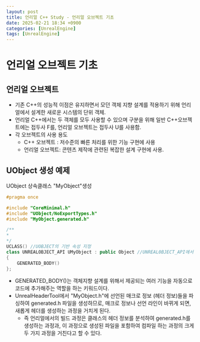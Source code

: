 ```yaml
---
layout: post
title: 언리얼 C++ Study - 언리얼 오브젝트 기초
date: 2025-02-21 18:34 +0900
categories: [UnrealEngine]
tags: [UnrealEngine]
---
```




# 언리얼 오브젝트 기초





## 언리얼 오브젝트

- 기존 C++의 성능적 이점은 유지하면서 모던 객체 지향 설계를 적용하기 위해 언리얼에서 설계한 새로운 시스템의 단위 객체.
- 언리얼 C++에서는 두 객체를 모두 사용할 수 있으며 구분을 위해 일반 C++오브젝트에는 접두사 F를, 언리얼 오브젝트는 접두사 U를 사용함.
- 각 오브젝트의 사용 용도
  - C++ 오브젝트 : 저수준의 빠른 처리를 위한 기능 구현에 사용
  - 언리얼 오브젝트: 콘텐츠 제작에 관련된 복잡한 설계 구현에 사용.







## UObject 생성 예제

 

UObject 상속클래스 "MyObject"생성

```cpp
#pragma once

#include "CoreMinimal.h"
#include "UObject/NoExportTypes.h"
#include "MyObject.generated.h"

/**
*
*/
UCLASS() //UOBJECT의 기반 속성 지정
class UNREALOBJECT_API UMyObject : public Object //UNREAL0BJECT_API에서 앞부분은 프로젝트 이름, 해당 키워드는 이 오브젝트를 다른 DLL, 다른 모듈에서도 사용될 수 있도록 개방해주는 키워드임. (없앨수도 있음)
{
    GENERATED_BODY()
};
```



- GENERATED_BODY()는 객체지향 설계를 위해서 제공되는 여러 기능을 자동으로 코드에 추가해주는 역할을 하는 키워드이다.
- UnrealHeaderTool에서 "MyObject.h"에 선언된 매크로 정보 (헤더 정보)들을 파싱하여 generated.h 파일을 생성하므로, 매크로 정보나 선언 라인이 바뀌게 되면, 새롭게 헤더를 생성하는 과정을 거치게 된다.
  - 즉 언리얼에서의 빌드 과정은 클래스의 헤더 정보를 분석하여 generated.h를 생성하는 과정과, 이 과정으로 생성된 파일을 포함하여 컴파일 하는 과정의 크게 두 가지 과정을 거친다고 할 수 있다.
